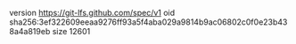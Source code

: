 version https://git-lfs.github.com/spec/v1
oid sha256:3ef322609eeaa9276ff93a5f4aba029a9814b9ac06802c0f0e23b438a4a819eb
size 12601
